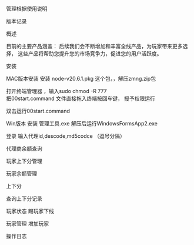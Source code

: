 管理根据使用说明





版本记录




概述

 目前的主要产品涵盖：
 后续我们会不断增加和丰富全线产品，为玩家带来更多选择， 这些产品将帮助您提升您的市场竞争力，促进您的用户活跃度。

安装

MAC版本安装
  安装 node-v20.6.1.pkg  这个包，，解压zmng.zip包

 
打开终端管理器 ，输入sudo chmod -R 777  
把00start.command 文件直接拖入终端按回车键， 授予权限运行

双击运行00start.command







Win版本
  安装 管理工具.exe     解压后运行WindowsFormsApp2.exe


登录
输入代理id,descode,md5codce                   （逗号分隔）



代理商余额查询


玩家上下分管理



玩家余额管理

上下分

查询上下分记录


玩家状态 踢玩家下线

玩家管理
增加玩家




操作日志



